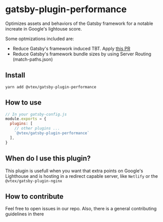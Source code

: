 # gatsby-plugin-performance

Optimizes assets and behaviors of the Gatsby framework for a notable increate in Google's lightouse score. 

Some optmizations included are:
- Reduce Gatsby's framework induced TBT. Apply [this PR](https://github.com/gatsbyjs/gatsby/pull/29636) 
- Reduce Gatsby's framework bundle sizes by using Server Routing (match-paths.json)

## Install

```
yarn add @vtex/gatsby-plugin-performance
```

## How to use 
```js
// In your gatsby-config.js
module.exports = {
  plugins: [
    // other plugins ...
    `@vtex/gatsby-plugin-performance`    
  ],
}
```

## When do I use this plugin?

This plugin is usefull when you want that extra points on Google's Lighthouse and is hosting in a redirect capable server, like `Netlify` or the `@vtex/gatsby-plugin-nginx`

## How to contribute

Feel free to open issues in our repo. Also, there is a general contributing guidelines in there
